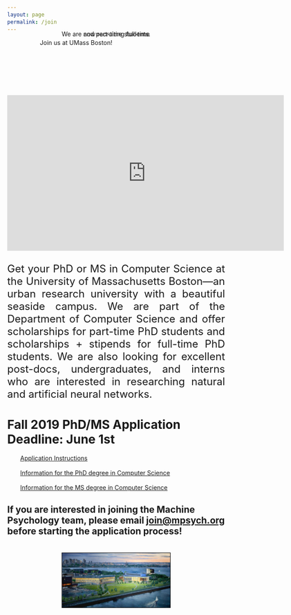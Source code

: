 ```yaml
---
layout: page
permalink: /join
---
```


<span class="teaser" style="left:15%;width:600px;position:relative">Join us at <span class="bluetext">UMass Boston</span>!</span>
<span class="teaser" style="position: relative; float:left; left:25%;margin-top:-20px;">We are now recruiting <span class="bluetext">full-time</span></span>
<span class="teaser" style="position: relative; float:left; left:35%;margin-top:-20px;">and <span class="bluetext">part-time students</span>.</span>

<br><br><br><br><br>

<iframe class='video' src="https://player.vimeo.com/video/340742794?byline=0&portrait=0&title=0" width="640" height="360" frameborder="0" webkitallowfullscreen mozallowfullscreen allowfullscreen></iframe>

<p align="justify" style="font-size:24px">
Get your PhD or MS in Computer Science at the <span class="bluetext">University of Massachusetts Boston</span>&mdash;an urban research university with a beautiful seaside campus. We are part of the <span class="bluetext">Department of Computer Science</span> and offer <span class="bluetext">scholarships</span> for part-time PhD students and <span class="bluetext">scholarships + stipends</span> for full-time PhD students. We are also looking for excellent <span class="bluetext">post-docs, undergraduates, and interns</span> who are interested in researching <span class="bluetext">natural</span> and <span class="bluetext">artificial neural networks</span>.
</p>

<h1>Fall 2019 PhD/MS Application Deadline: June 1st</h1>

<a href="https://admissions.umb.edu/graduate-students/apply" class="bluetext" style="margin-left:30px" target="_blank">Application Instructions</a>
<br><br>
<a href="https://www.umb.edu/academics/csm/computer_science/grad/computer_science_phd" style="margin-left:30px" class="bluetext" target="_blank">Information for the PhD degree in Computer Science</a> 
<br><br>
<a href="https://www.umb.edu/academics/csm/computer_science/grad/computer_science_ms" style="margin-left:30px" class="bluetext" target="_blank">Information for the MS degree in Computer Science</a>

<h2>If you are interested in joining the Machine Psychology team, please email <a href="mailto:join@mpsych.org" class="bluetext">join@mpsych.org</a> before starting the application process!</h2>

<center><a href="https://umb.edu" target="_blank"><img src="/gfx/umb.jpg" width="250" style="margin-top:20px;border:solid thin black;"></a></center>